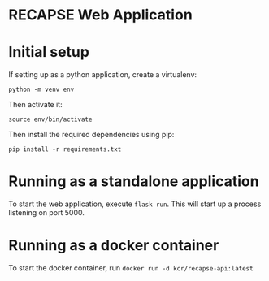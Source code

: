 RECAPSE Web Application
======

Initial setup 
===
If setting up as a python application, create a virtualenv:

    python -m venv env

Then activate it:

    source env/bin/activate

Then install the required dependencies using pip:

    pip install -r requirements.txt

Running as a standalone application
===
To start the web application, execute `flask run`. This will start up a process listening on port 5000.

Running as a docker container
===
To start the docker container, run `docker run -d kcr/recapse-api:latest`
